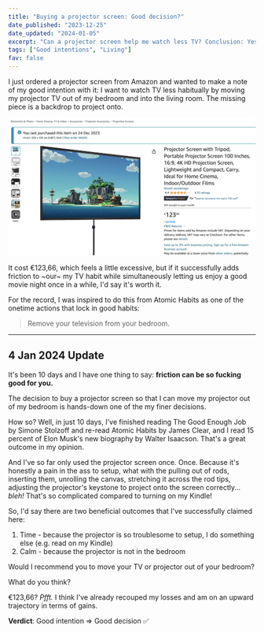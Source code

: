 ```yaml
---
title: "Buying a projector screen: Good decision?"
date_published: "2023-12-25"
date_updated: "2024-01-05"
excerpt: "Can a projector screen help me watch less TV? Conclusion: Yes. Get one, and move your TV out of your damned bedroom now!"
tags: ["Good intentions", "Living"]
fav: false
---
```


I just ordered a projector screen from Amazon and wanted to make a note of my good intention with it: I want to watch TV less habitually by moving my projector TV out of my bedroom and into the living room. The missing piece is a backdrop to project onto.

![screenshot of projector screen product on amazon](images/projector-screen-amazon.png)

It cost €123,66, which feels a little excessive, but if it successfully adds friction to ~our~ my TV habit while simultaneously letting us enjoy a good movie night once in a while, I'd say it's worth it.

For the record, I was inspired to do this from Atomic Habits as one of the onetime actions that lock in good habits:

> Remove your television from your bedroom.

---

## 4 Jan 2024 Update

It's been 10 days and I have one thing to say: __friction can be so fucking good for you.__

The decision to buy a projector screen so that I can move my projector out of my bedroom is hands-down one of the my finer decisions.

How so? Well, in just 10 days, I've finished reading The Good Enough Job by Simone Stolzoff and re-read Atomic Habits by James Clear, and I read 15 percent of Elon Musk's new biography by Walter Isaacson. That's a great outcome in my opinion.

And I've so far only used the projector screen once. Once. Because it's honestly a pain in the ass to setup, what with the pulling out of rods, inserting them, unrolling the canvas, stretching it across the rod tips, adjusting the projector's keystone to project onto the screen correctly... _bleh!_ That's so complicated compared to turning on my Kindle!

So, I'd say there are two beneficial outcomes that I've successfully claimed here:

1. Time - because the projector is so troublesome to setup, I do something else (e.g. read on my Kindle)
2. Calm - because the projector is not in the bedroom

Would I recommend you to move your TV or projector out of your bedroom?

What do you think?

€123,66? _Pfft._ I think I've already recouped my losses and am on an upward trajectory in terms of gains.

__Verdict__: Good intention => Good decision ✅
